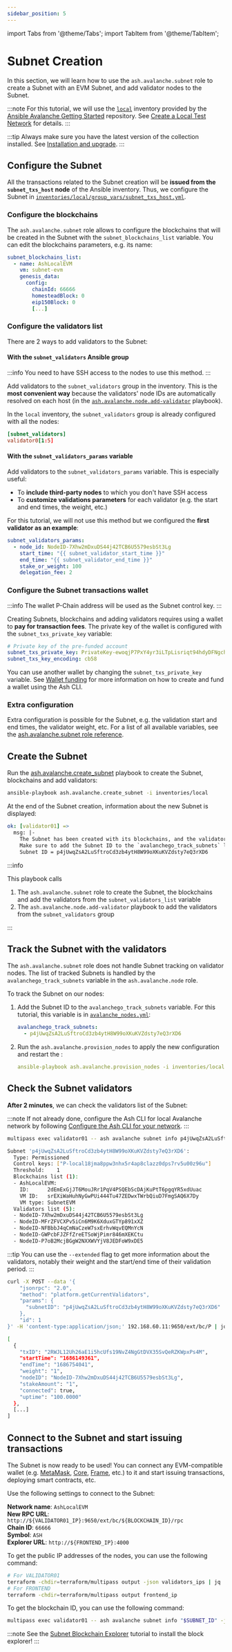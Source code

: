 ```yaml
---
sidebar_position: 5
---
```


import Tabs from '@theme/Tabs';
import TabItem from '@theme/TabItem';

# Subnet Creation

In this section, we will learn how to use the `ash.avalanche.subnet` role to create a Subnet with an EVM Subnet, and add validator nodes to the Subnet.

:::note
For this tutorial, we will use the [`local`](https://github.com/AshAvalanche/ansible-avalanche-getting-started/tree/main/inventories/local) inventory provided by the [Ansible Avalanche Getting Started](https://github.com/AshAvalanche/ansible-avalanche-getting-started) repository. See [Create a Local Test Network](./local-test-network) for details.
:::

:::tip
Always make sure you have the latest version of the collection installed. See [Installation and upgrade](/docs/toolkit/ansible-avalanche-collection/installation).
:::

## Configure the Subnet

All the transactions related to the Subnet creation will be **issued from the `subnet_txs_host` node** of the Ansible inventory. Thus, we configure the Subnet in [`inventories/local/group_vars/subnet_txs_host.yml`](https://github.com/AshAvalanche/ansible-avalanche-getting-started/tree/main/inventories/local/group_vars/subnet_txs_host.yml).

### Configure the blockchains

The `ash.avalanche.subnet` role allows to configure the blockchains that will be created in the Subnet with the `subnet_blockchains_list` variable. You can edit the blockchains parameters, e.g. its name:

```yaml title="inventories/local/group_vars/subnet_txs_host.yml"
subnet_blockchains_list:
  - name: AshLocalEVM
    vm: subnet-evm
    genesis_data:
      config:
        chainId: 66666
        homesteadBlock: 0
        eip150Block: 0
        [...]
```

### Configure the validators list

There are 2 ways to add validators to the Subnet:

#### With the `subnet_validators` Ansible group

:::info
You need to have SSH access to the nodes to use this method.
:::

Add validators to the `subnet_validators` group in the inventory. This is the **most convenient way** because the validators' node IDs are automatically resolved on each host (in the [`ash.avalanche.node.add-validator`](https://github.com/AshAvalanche/ansible-avalanche-collection/tree/main/roles/node/tasks/add-validator.yml) playbook).

In the `local` inventory, the `subnet_validators` group is already configured with all the nodes:

```toml title="inventories/local/hosts"
[subnet_validators]
validator0[1:5]
```

#### With the `subnet_validators_params` variable

Add validators to the `subnet_validators_params` variable. This is especially useful:

- To **include third-party nodes** to which you don't have SSH access
- To **customize validations parameters** for each validator (e.g. the start and end times, the weight, etc.)

For this tutorial, we will not use this method but we configured the **first validator as an example**:

```yaml title="inventories/local/group_vars/subnet_txs_host.yml"
subnet_validators_params:
  - node_id: NodeID-7Xhw2mDxuDS44j42TCB6U5579esbSt3Lg
    start_time: "{{ subnet_validator_start_time }}"
    end_time: "{{ subnet_validator_end_time }}"
    stake_or_weight: 100
    delegation_fee: 2
```

### Configure the Subnet transactions wallet

:::info
The wallet P-Chain address will be used as the Subnet control key.
:::

Creating Subnets, blockchains and adding validators requires using a wallet to **pay for transaction fees**. The private key of the wallet is configured with the `subnet_txs_private_key` variable:

```yaml title="inventories/local/group_vars/subnet_txs_host.yml"
# Private key of the pre-funded account
subnet_txs_private_key: PrivateKey-ewoqjP7PxY4yr3iLTpLisriqt94hdyDFNgchSxGGztUrTXtNN
subnet_txs_key_encoding: cb58
```

You can use another wallet by changing the `subnet_txs_private_key` variable. See [Wallet funding](/docs/toolkit/ash-cli/tutorials/wallet-funding) for more information on how to create and fund a wallet using the Ash CLI.

### Extra configuration

Extra configuration is possible for the Subnet, e.g. the validation start and end times, the validator weight, etc. For a list of all available variables, see the [ash.avalanche.subnet role reference](/docs/toolkit/ansible-avalanche-collection/reference/roles/avalanche-subnet).

## Create the Subnet

Run the [ash.avalanche.create_subnet](https://github.com/AshAvalanche/ansible-avalanche-collection/tree/main/playbooks/create_subnet.yml) playbook to create the Subnet, blockchains and add validators:

```bash
ansible-playbook ash.avalanche.create_subnet -i inventories/local
```

At the end of the Subnet creation, information about the new Subnet is displayed:

```yaml
ok: [validator01] =>
  msg: |-
    The Subnet has been created with its blockchains, and the validators added.
    Make sure to add the Subnet ID to the `avalanchego_track_subnets` list of each validator.
    Subnet ID = p4jUwqZsA2LuSftroCd3zb4ytH8W99oXKuKVZdsty7eQ3rXD6
```

:::info

This playbook calls

1. The `ash.avalanche.subnet` role to create the Subnet, the blockchains and add the validators from the `subnet_validators_list` variable
2. The `ash.avalanche.node.add-validator` playbook to add the validators from the `subnet_validators` group

:::

## Track the Subnet with the validators

The `ash.avalanche.subnet` role does not handle Subnet tracking on validator nodes. The list of tracked Subnets is handled by the `avalanchego_track_subnets` variable in the `ash.avalanche.node` role.

To track the Subnet on our nodes:

1. Add the Subnet ID to the `avalanchego_track_subnets` variable. For this tutorial, this variable is in [`avalanche_nodes.yml`](https://github.com/AshAvalanche/ansible-avalanche-getting-started/tree/main/inventories/local/group_vars/avalanche_nodes.yml):

   ```yaml title="inventories/local/group_vars/avalanche_nodes.yml"
   avalanchego_track_subnets:
     - p4jUwqZsA2LuSftroCd3zb4ytH8W99oXKuKVZdsty7eQ3rXD6
   ```

2. Run the `ash.avalanche.provision_nodes` to apply the new configuration and restart the :

   ```yaml
   ansible-playbook ash.avalanche.provision_nodes -i inventories/local
   ```

## Check the Subnet validators

**After 2 minutes**, we can check the validators list of the Subnet:

<Tabs>
  <TabItem value="ash-cli" label="Using the Ash CLI" default>

:::note
If not already done, configure the Ash CLI for local Avalanche network by following [Configure the Ash CLI for your network](/docs/toolkit/ash-cli/tutorials/wallet-funding#configure-the-ash-cli-for-your-network).
:::

```bash title="Command"
multipass exec validator01 -- ash avalanche subnet info p4jUwqZsA2LuSftroCd3zb4ytH8W99oXKuKVZdsty7eQ3rXD6
```

```bash title="Output"
Subnet 'p4jUwqZsA2LuSftroCd3zb4ytH8W99oXKuKVZdsty7eQ3rXD6':
  Type: Permissioned
  Control keys: ["P-local18jma8ppw3nhx5r4ap8clazz0dps7rv5u00z96u"]
  Threshold:    1
  Blockchains list (1):
  - AshLocalEVM:
    ID:      2dEmExGjJT6MouJRr1PqV4PSQEbScDAjKuPtT6pgqYR5xdUuac
    VM ID:   srEXiWaHuhNyGwPUi444Tu47ZEDwxTWrbQiuD7FmgSAQ6X7Dy
    VM type: SubnetEVM
  Validators list (5):
  - NodeID-7Xhw2mDxuDS44j42TCB6U5579esbSt3Lg
  - NodeID-MFrZFVCXPv5iCn6M9K6XduxGTYp891xXZ
  - NodeID-NFBbbJ4qCmNaCzeW7sxErhvWqvEQMnYcN
  - NodeID-GWPcbFJZFfZreETSoWjPimr846mXEKCtu
  - NodeID-P7oB2McjBGgW2NXXWVYjV8JEDFoW9xDE5
```

:::tip
You can use the `--extended` flag to get more information about the validators, notably their weight and the start/end time of their validation period.
:::

  </TabItem>
  <TabItem value="curl" label="Using cURL">

```bash title="Command"
curl -X POST --data '{
    "jsonrpc": "2.0",
    "method": "platform.getCurrentValidators",
    "params": {
      "subnetID": "p4jUwqZsA2LuSftroCd3zb4ytH8W99oXKuKVZdsty7eQ3rXD6"
    },
    "id": 1
}' -H 'content-type:application/json;' 192.168.60.11:9650/ext/bc/P | jq '.result.validators'
```

```bash title="Output"
[
  {
    "txID": "2RWJL12Uh26aE1i5hcUfs19NvZ4NgGtDVX35SvQeRZKWpxPs4M",
    "startTime": "1686149361",
    "endTime": "1686754041",
    "weight": "1",
    "nodeID": "NodeID-7Xhw2mDxuDS44j42TCB6U5579esbSt3Lg",
    "stakeAmount": "1",
    "connected": true,
    "uptime": "100.0000"
  },
  [...]
]
```

  </TabItem>
</Tabs>

## Connect to the Subnet and start issuing transactions

The Subnet is now ready to be used! You can connect any EVM-compatible wallet (e.g. [MetaMask](https://metamask.io/), [Core](https://core.app), [Frame](https://frame.sh), etc.) to it and start issuing transactions, deploying smart contracts, etc.

Use the following settings to connect to the Subnet:

**Network name**: `AshLocalEVM`  
**New RPC URL**: `http://${VALIDATOR01_IP}:9650/ext/bc/${BLOCKCHAIN_ID}/rpc`  
**Chain ID**: `66666`  
**Symbol**: `ASH`  
**Explorer URL**: `http://${FRONTEND_IP}:4000`

To get the public IP addresses of the nodes, you can use the following command:

```bash
# For VALIDATOR01
terraform -chdir=terraform/multipass output -json validators_ips | jq '.[0]'
# For FRONTEND
terraform -chdir=terraform/multipass output frontend_ip
```

To get the blockchain ID, you can use the following command:

```bash
multipass exec validator01 -- ash avalanche subnet info "$SUBNET_ID" -j | jq '.blockchains[0].id'
```

:::note
See the [Subnet Blockchain Explorer](/docs/toolkit/ansible-avalanche-collection/tutorials/subnet-blockchain-explorer) tutorial to install the block explorer!
:::
